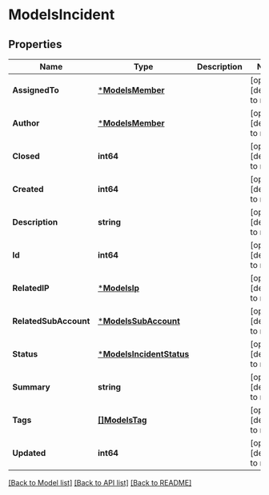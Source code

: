 # ModelsIncident

## Properties
Name | Type | Description | Notes
------------ | ------------- | ------------- | -------------
**AssignedTo** | [***ModelsMember**](models.Member.md) |  | [optional] [default to null]
**Author** | [***ModelsMember**](models.Member.md) |  | [optional] [default to null]
**Closed** | **int64** |  | [optional] [default to null]
**Created** | **int64** |  | [optional] [default to null]
**Description** | **string** |  | [optional] [default to null]
**Id** | **int64** |  | [optional] [default to null]
**RelatedIP** | [***ModelsIp**](models.IP.md) |  | [optional] [default to null]
**RelatedSubAccount** | [***ModelsSubAccount**](models.SubAccount.md) |  | [optional] [default to null]
**Status** | [***ModelsIncidentStatus**](models.IncidentStatus.md) |  | [optional] [default to null]
**Summary** | **string** |  | [optional] [default to null]
**Tags** | [**[]ModelsTag**](models.Tag.md) |  | [optional] [default to null]
**Updated** | **int64** |  | [optional] [default to null]

[[Back to Model list]](../README.md#documentation-for-models) [[Back to API list]](../README.md#documentation-for-api-endpoints) [[Back to README]](../README.md)


